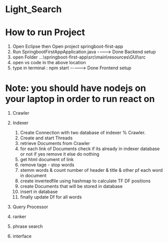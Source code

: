 # Light_Search

# How to run Project
1) Open Eclipse then Open project springboot-first-app
2) Run SpringbootFirstAppApplication.java                               ----> Done Backend setup
3) open Folder ...\springboot-first-app\src\main\resources\GUI\src
4) open vs code in the above location
5) type in terminal :   npm start                                       -----> Done Frontend setup
# Note: you should have nodejs on your laptop in order to run react on

1) Crawler




2) Indexer
    1) Create Connection with two database of indexer % Crawler.
    2) Create and start Threads
    3) retrieve Documents from Crawler
    4) for each link of Documents check if its already in indexer database or not if yes remove it else do nothing
    5) get html document of link
    6) remove tage - stop words 
    7) stemm words & count number of header & title & other pf each word in document
    8) create invertedfile using hashmap to calculate TF DF positions 
    9) create Documents that will be stored in database
    10) insert in database
    11) finally update Df for all words
  
 3) Query Processor






4) ranker




5) phrase search






6) interface


